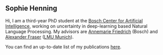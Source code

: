 ## Sophie Henning

Hi, I am a third-year PhD student at the [Bosch Center for Artificial Intelligence](https://www.bosch-ai.com/), working on uncertainty in deep-learning based Natural Language Processing. 
My advisors are [Annemarie Friedrich](https://annefried.github.io) (Bosch) and [Alexander Fraser](https://www.cis.uni-muenchen.de/~fraser/) ([LMU Munich](https://www.lmu.de/)).

You can find an up-to-date list of my publications [here](https://dblp.org/pid/222/3050.html).
